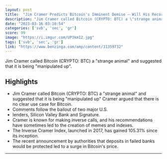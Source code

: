 ```yaml
---
layout: post
title:  "Jim Cramer Predicts Bitcoin's Imminent Demise — Will His Record For Getting It Wrong Continue?"
description: "Jim Cramer called Bitcoin (CRYPTO: BTC) a \"strange animal\" and suggested that it is being \"manipulated up\"."
date: "2023-03-16 03:10:54"
categories: ['svb', 'sec', 'gr']
score: 99
image: "https://i.imgur.com/UP3kmI2.jpg"
tags: ['svb', 'sec', 'gr']
link: "https://www.benzinga.com/amp/content/31359732"
---
```


Jim Cramer called Bitcoin (CRYPTO: BTC) a \"strange animal\" and suggested that it is being \"manipulated up\".

## Highlights

- Jim Cramer called Bitcoin (CRYPTO: BTC) a "strange animal" and suggested that it is being "manipulated up" Cramer argued that there is no clear use case for Bitcoin.
- Comments follow the bailout of two major U.S.
- lenders, Silicon Valley Bank and Signature.
- Cramer is known for making inverse calls, and his recommendations have sometimes led to the creation of memes and indexes.
- The Inverse Cramer Index, launched in 2017, has gained 105.31% since its inception.
- The recent announcement by authorities that deposits in failed banks would be protected led to a surge in Bitcoin's price.

---
